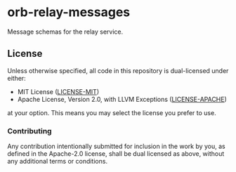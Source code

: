 # orb-relay-messages

Message schemas for the relay service.

## License

Unless otherwise specified, all code in this repository is dual-licensed under
either:

- MIT License ([LICENSE-MIT](LICENSE-MIT))
- Apache License, Version 2.0, with LLVM Exceptions
  ([LICENSE-APACHE](LICENSE-APACHE))

at your option. This means you may select the license you prefer to use.

### Contributing

Any contribution intentionally submitted for inclusion in the work by you, as
defined in the Apache-2.0 license, shall be dual licensed as above, without any
additional terms or conditions.
